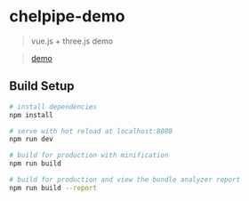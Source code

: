 # chelpipe-demo

> vue.js + three.js demo

> [demo](http://chelpipe-demo.surge.sh/)

## Build Setup

``` bash
# install dependencies
npm install

# serve with hot reload at localhost:8080
npm run dev

# build for production with minification
npm run build

# build for production and view the bundle analyzer report
npm run build --report
```
